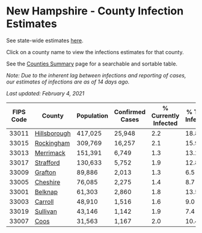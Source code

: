 # New Hampshire - County Infection Estimates

See state-wide estimates [here](/infections/us-nh).

Click on a county name to view the infections estimates for that county.

See the [Counties Summary](/infections/summary-counties) page for a searchable and sortable table.

*Note: Due to the inherent lag between infections and reporting of cases, our estimates of infections are as of 14 days ago.*

*Last updated: February 4, 2021*

|   FIPS Code |                       County |   Population |   Confirmed Cases |   % Currently Infected |   % Total Infected |
|-------------|------------------------------|--------------|-------------------|------------------------|--------------------|
|       33011 | [Hillsborough](hillsborough) |      417,025 |            25,948 |                    2.2 |               18.8 |
|       33015 |     [Rockingham](rockingham) |      309,769 |            16,257 |                    2.1 |               15.9 |
|       33013 |       [Merrimack](merrimack) |      151,391 |             6,749 |                    1.3 |               13.2 |
|       33017 |       [Strafford](strafford) |      130,633 |             5,752 |                    1.9 |               12.8 |
|       33009 |           [Grafton](grafton) |       89,886 |             2,013 |                    1.3 |                6.5 |
|       33005 |         [Cheshire](cheshire) |       76,085 |             2,275 |                    1.4 |                8.7 |
|       33001 |           [Belknap](belknap) |       61,303 |             2,860 |                    1.8 |               13.5 |
|       33003 |           [Carroll](carroll) |       48,910 |             1,516 |                    1.6 |                9.0 |
|       33019 |         [Sullivan](sullivan) |       43,146 |             1,142 |                    1.9 |                7.4 |
|       33007 |                 [Coos](coos) |       31,563 |             1,167 |                    2.0 |               10.4 |